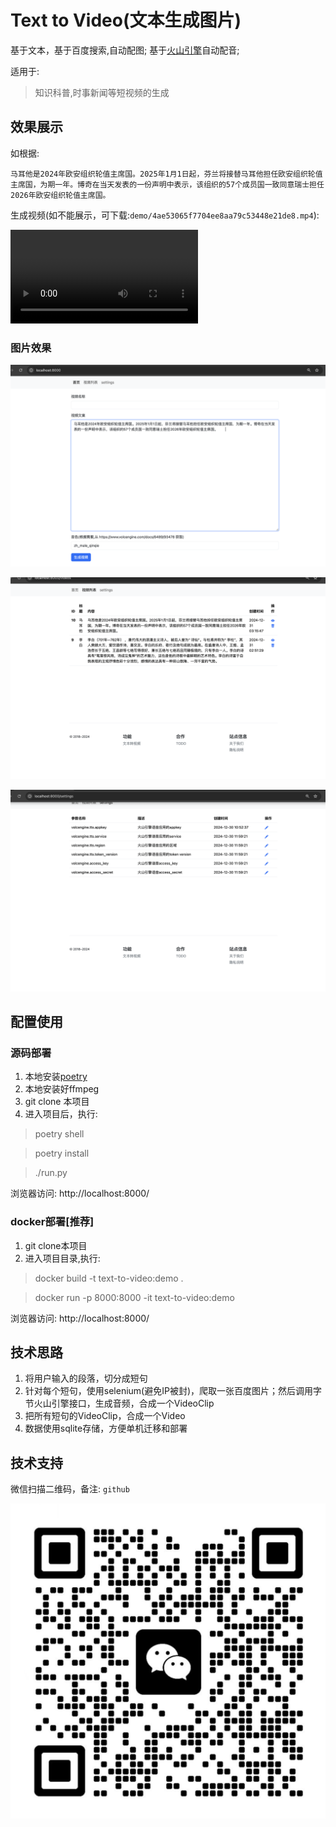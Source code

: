 Text to Video(文本生成图片)
================================

基于文本，基于百度搜索,自动配图; 基于[火山引擎](https://www.volcengine.com/docs/6489/71999#php)自动配音;

适用于: 

> 知识科普,时事新闻等短视频的生成


## 效果展示

如根据:

```
马耳他是2024年欧安组织轮值主席国。2025年1月1日起，芬兰将接替马耳他担任欧安组织轮值主席国，为期一年。博奇在当天发表的一份声明中表示，该组织的57个成员国一致同意瑞士担任2026年欧安组织轮值主席国。
```

生成视频(如不能展示，可下载:`demo/4ae53065f7704ee8aa79c53448e21de8.mp4`):

![demo](demo/4ae53065f7704ee8aa79c53448e21de8.mp4)


### 图片效果
![1](./demo/1.png)

![1](./demo/2.png)

![1](./demo/3.png)




## 配置使用

### 源码部署

1.	本地安装[poetry](https://poetry.pythonlang.cn/docs/)
2. 本地安装好ffmpeg
3. 	git clone 本项目
4. 	进入项目后，执行: 

> poetry shell


> poetry install

> ./run.py

浏览器访问:   http://localhost:8000/

### docker部署[推荐]
1. git clone本项目
2. 进入项目目录,执行:

>  docker build -t text-to-video:demo  .

> docker run -p 8000:8000  -it  text-to-video:demo


浏览器访问:   http://localhost:8000/



## 技术思路
1. 将用户输入的段落，切分成短句
2. 针对每个短句，使用selenium(避免IP被封)，爬取一张百度图片；然后调用字节火山引擎接口，生成音频，合成一个VideoClip
3. 把所有短句的VideoClip，合成一个Video
4. 数据使用sqlite存储，方便单机迁移和部署


## 技术支持
微信扫描二维码，备注: `github`

![](./demo/self_qrcode.png)

